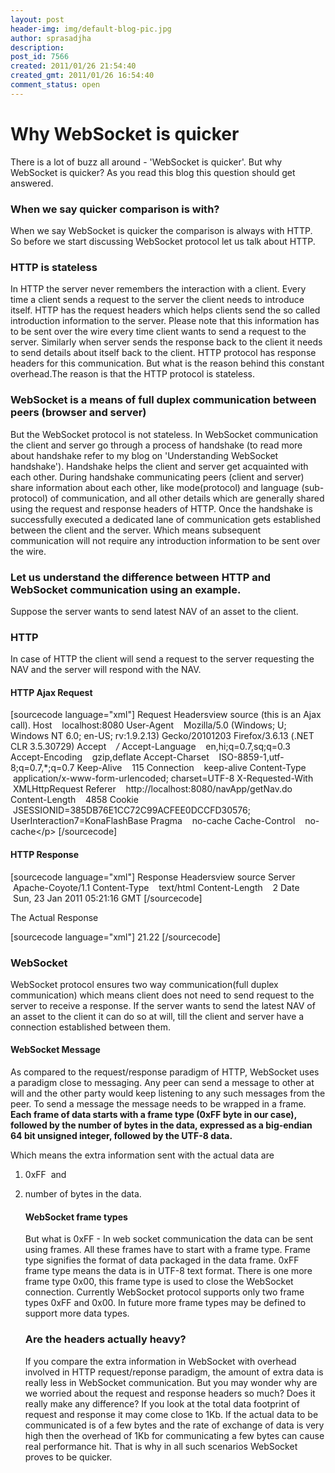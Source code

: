 ```yaml
---
layout: post
header-img: img/default-blog-pic.jpg
author: sprasadjha
description: 
post_id: 7566
created: 2011/01/26 21:54:40
created_gmt: 2011/01/26 16:54:40
comment_status: open
---
```


# Why WebSocket is quicker

<p>There is a lot of buzz all around - 'WebSocket is quicker'. But why WebSocket is quicker? As you read this blog this question should get answered.
<h3>When we say quicker comparison is with?</h3>
When we say WebSocket is quicker the comparison is always with HTTP. So before we start discussing WebSocket protocol let us talk about HTTP.</p>
<!--more-->

<h3>HTTP is stateless</h3>

<p>In HTTP the server never remembers the interaction with a client. Every time a client sends a request to the server the client needs to introduce itself. HTTP has the request headers which helps clients send the so called introduction information to the server. Please note that this information has to be sent over the wire every time client wants to send a request to the server. Similarly when server sends the response back to the client it needs to send details about itself back to the client. HTTP protocol has response headers for this communication. But what is the reason behind this constant overhead.The reason is that the HTTP protocol is stateless.
<h3>WebSocket is a means of full duplex communication between peers (browser and server)</h3>
But the WebSocket protocol is not stateless. In WebSocket communication the client and server go through a process of handshake (to read more about handshake refer to my blog on 'Understanding WebSocket handshake'). Handshake helps the client and server get acquainted with each other. During handshake communicating peers (client and server) share information about each other, like mode(protocol) and language (sub-protocol) of communication, and all other details which are generally shared using the request and response headers of HTTP. Once the handshake is successfully executed a dedicated lane of communication gets established between the client and the server. Which means subsequent communication will not require any introduction information to be sent over the wire.
<h3>Let us understand the difference between HTTP and WebSocket communication using an example.</h3>
Suppose the server wants to send latest NAV of an asset to the client.
<h3>HTTP</h3>
In case of HTTP the client will send a request to the server requesting the NAV and the server will respond with the NAV.
<h4>HTTP Ajax Request</h4>
[sourcecode language="xml"]
Request Headersview source (this is an Ajax call).
Host    localhost:8080
User-Agent    Mozilla/5.0 (Windows; U; Windows NT 6.0; en-US; rv:1.9.2.13) Gecko/20101203 Firefox/3.6.13 (.NET CLR 3.5.30729)
Accept    <em>/</em>
Accept-Language    en,hi;q=0.7,sq;q=0.3
Accept-Encoding    gzip,deflate
Accept-Charset    ISO-8859-1,utf-8;q=0.7,*;q=0.7
Keep-Alive    115
Connection    keep-alive
Content-Type    application/x-www-form-urlencoded; charset=UTF-8
X-Requested-With    XMLHttpRequest
Referer    http://localhost:8080/navApp/getNav.do
Content-Length    4858
Cookie    JSESSIONID=385DB76E1CC72C99ACFEE0DCCFD30576; UserInteraction7=KonaFlashBase
Pragma    no-cache
Cache-Control    no-cache&lt;/p&gt;
[/sourcecode]
<h4>HTTP Response</h4>
[sourcecode language="xml"]
Response Headersview source
Server    Apache-Coyote/1.1
Content-Type    text/html
Content-Length    2
Date    Sun, 23 Jan 2011 05:21:16 GMT
[/sourcecode]</p>
<p>The Actual Response</p>
<p>[sourcecode language="xml"]
21.22
[/sourcecode]
<h3>WebSocket</h3>
WebSocket protocol ensures two way communication(full duplex communication) which means client does not need to send request to the server to receive a response. If the server wants to send the latest NAV of an asset to the client it can do so at will, till the client and server have a connection established between them.
<h4>WebSocket Message</h4>
As compared to the request/response paradigm of HTTP, WebSocket uses a paradigm close to messaging. Any peer can send a message to other at will and the other party would keep listening to any such messages from the peer. To send a message the message needs to be wrapped in a frame. <strong>Each frame of data starts with a  frame type (0xFF byte in our case), followed by the number of bytes in the data, expressed as a big-endian 64 bit unsigned integer, followed by the UTF-8 data.</strong></p>
<p>Which means the extra information sent with the actual data are</p>
<ol>
<li>
<p>0xFF  and</p>
</li>
<li>
<p>number of bytes in the data.
<h4>WebSocket frame types</h4>
But what is 0xFF - In web socket communication the data can be sent using frames. All these frames have to start with a frame type. Frame type signifies the format of data packaged in the data frame. 0xFF frame type means the data is in UTF-8 text format. There is one more frame type 0x00, this frame type is used to close the WebSocket connection. Currently WebSocket protocol supports only two frame types 0xFF and 0x00. In future more frame types may be defined to support more data types.
<h3>Are the headers actually heavy?</h3>
If you compare the extra information in WebSocket with overhead involved in HTTP request/reponse paradigm, the amount of extra data is really less in WebSocket communication. But you may wonder why are we worried about the request and response headers so much? Does it really make any difference? If you look at the total data footprint of request and response it may come close to 1Kb. If the actual data to be communicated is of a few bytes and the rate of exchange of data is very high then the overhead of 1Kb for communicating a few bytes can cause real performance hit. That is why in all such scenarios WebSocket proves to be quicker.</p>
</li>
</ol>